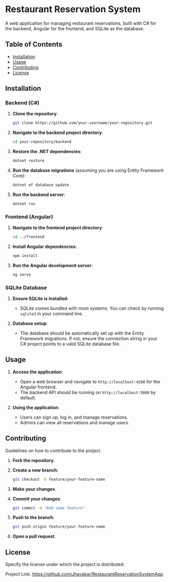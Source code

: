 # Restaurant Reservation System

A web application for managing restaurant reservations, built with C# for the backend, Angular for the frontend, and SQLite as the database.

## Table of Contents

- [Installation](#installation)
- [Usage](#usage)
- [Contributing](#contributing)
- [License](#license)

## Installation

### Backend (C#)

1. **Clone the repository**:

    ```bash
    git clone https://github.com/your-username/your-repository.git
    ```

2. **Navigate to the backend project directory**:

    ```bash
    cd your-repository/backend
    ```

3. **Restore the .NET dependencies**:

    ```bash
    dotnet restore
    ```

4. **Run the database migrations** (assuming you are using Entity Framework Core):

    ```bash
    dotnet ef database update
    ```

5. **Run the backend server**:

    ```bash
    dotnet run
    ```

### Frontend (Angular)

1. **Navigate to the frontend project directory**:

    ```bash
    cd ../frontend
    ```

2. **Install Angular dependencies**:

    ```bash
    npm install
    ```

3. **Run the Angular development server**:

    ```bash
    ng serve
    ```

### SQLite Database

1. **Ensure SQLite is installed**:
    - SQLite comes bundled with most systems. You can check by running `sqlite3` in your command line.

2. **Database setup**:
    - The database should be automatically set up with the Entity Framework migrations. If not, ensure the connection string in your C# project points to a valid SQLite database file.

## Usage

1. **Access the application**:
    - Open a web browser and navigate to `http://localhost:4200` for the Angular frontend.
    - The backend API should be running on `http://localhost:5000` by default.

2. **Using the application**:
    - Users can sign up, log in, and manage reservations.
    - Admins can view all reservations and manage users.

## Contributing

Guidelines on how to contribute to the project.

1. **Fork the repository**.
2. **Create a new branch**:

    ```bash
    git checkout -b feature/your-feature-name
    ```

3. **Make your changes**.
4. **Commit your changes**:

    ```bash
    git commit -m "Add some feature"
    ```

5. **Push to the branch**:

    ```bash
    git push origin feature/your-feature-name
    ```

6. **Open a pull request**.

## License

Specify the license under which the project is distributed.

Project Link: https://github.com/Jhavakar/RestaurantReservationSystemApp
